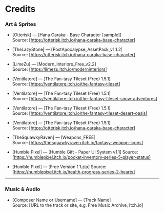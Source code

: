 # Credits

### Art & Sprites
- [Otterisk] — [Hana Caraka - Base Character [sample]]  
  Source: [https://otterisk.itch.io/hana-caraka-base-character]
  
- [TheLazyStone] — [PostApocalypse_AssetPack_v1.1.2]  
  Source: [https://otterisk.itch.io/hana-caraka-base-character]
  
- [LimeZu] — [Modern_Interiors_Free_v2.2]  
  Source: [https://limezu.itch.io/moderninteriors]
  
- [Ventilatore] — [The Fan-tasy Tileset (Free) 1.5.1]  
  Source: [https://ventilatore.itch.io/the-fantasy-tileset]

- [Ventilatore] — [The Fan-tasy Tileset (Free) 1.5.1]  
  Source: [https://ventilatore.itch.io/the-fantasy-tileset-snow-adventures]

- [Ventilatore] — [The Fan-tasy Tileset (Free) 1.5.1]  
  Source: [https://ventilatore.itch.io/the-fantasy-tileset-desert-oasis]

- [Ventilatore] — [The Fan-tasy Tileset (Free) 1.5.1]  
  Source: [https://otterisk.itch.io/hana-caraka-base-character]

- [TheSquawkyRaven] — [Weapons_FREE]  
  Source: [https://thesquawkyraven.itch.io/fantasy-weapon-icons]

- [Humble Pixel] — [Humble Gift - Paper UI System v1.1]
  Source: [https://humblepixel.itch.io/pocket-inventory-series-5-player-status]

- [Humble Pixel] — [Free Version 1.1.zip]
      Source: [https://humblepixel.itch.io/health-progress-series-2-hearts]
  
---

### Music & Audio
- [Composer Name or Username] — [Track Name]  
  Source: [URL to the track or site, e.g. Free Music Archive, Itch.io]  
